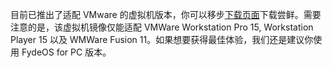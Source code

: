 ---
---
目前已推出了适配 VMware 的虚拟机版本，你可以移步[下载页面](https://fydeos.com/download/)下载尝鲜。需要注意的是，该虚拟机镜像仅能适配 VMWare Workstation Pro 15, Workstation Player 15 以及 WMWare Fusion 11。如果想要获得最佳体验，我们还是建议你使用 FydeOS for PC 版本。